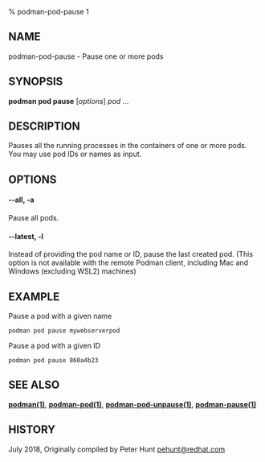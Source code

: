 % podman-pod-pause 1

## NAME

podman\-pod\-pause - Pause one or more pods

## SYNOPSIS

**podman pod pause** [*options*] _pod_ ...

## DESCRIPTION

Pauses all the running processes in the containers of one or more pods. You may use pod IDs or names as input.

## OPTIONS

#### **--all**, **-a**

Pause all pods.

#### **--latest**, **-l**

Instead of providing the pod name or ID, pause the last created pod. (This option is not available with the remote Podman client, including Mac and Windows (excluding WSL2) machines)

## EXAMPLE

Pause a pod with a given name

```
podman pod pause mywebserverpod
```

Pause a pod with a given ID

```
podman pod pause 860a4b23
```

## SEE ALSO

**[podman(1)](podman.md)**, **[podman-pod(1)](podman-pod.md)**, **[podman-pod-unpause(1)](podman-pod-unpause.md)**, **[podman-pause(1)](podman-pause.md)**

## HISTORY

July 2018, Originally compiled by Peter Hunt <pehunt@redhat.com>
